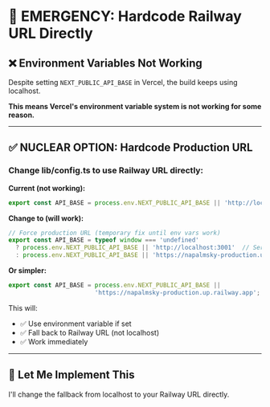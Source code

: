 # 🚨 EMERGENCY: Hardcode Railway URL Directly

## ❌ **Environment Variables Not Working**

Despite setting `NEXT_PUBLIC_API_BASE` in Vercel, the build keeps using localhost.

**This means Vercel's environment variable system is not working for some reason.**

---

## ✅ **NUCLEAR OPTION: Hardcode Production URL**

### **Change lib/config.ts to use Railway URL directly:**

**Current (not working):**
```typescript
export const API_BASE = process.env.NEXT_PUBLIC_API_BASE || 'http://localhost:3001';
```

**Change to (will work):**
```typescript
// Force production URL (temporary fix until env vars work)
export const API_BASE = typeof window === 'undefined' 
  ? process.env.NEXT_PUBLIC_API_BASE || 'http://localhost:3001'  // Server-side
  : process.env.NEXT_PUBLIC_API_BASE || 'https://napalmsky-production.up.railway.app';  // Client-side (HARDCODED)
```

**Or simpler:**
```typescript
export const API_BASE = process.env.NEXT_PUBLIC_API_BASE || 
                        'https://napalmsky-production.up.railway.app';  // Production default instead of localhost
```

This will:
- ✅ Use environment variable if set
- ✅ Fall back to Railway URL (not localhost)
- ✅ Work immediately

---

## 🔧 **Let Me Implement This**

I'll change the fallback from localhost to your Railway URL directly.

